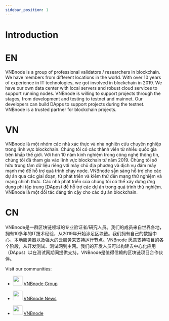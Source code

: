 ```yaml
---
sidebar_position: 1
---
```

# Introduction

# EN
VNBnode is a group of professional validators / researchers in blockchain. We have members from different locations in the world. With over 10 years of experience in IT technologies, we got involved in blockchain in 2019. We have our own data center with local servers and robust cloud services to support running nodes. VNBnode is willing to support projects through the stages, from development and testing to testnet and mainnet. Our developers can build DApps to support projects during the testnet. VNBnode is a trusted partner for blockchain projects.

# VN
VNBnode là một nhóm các nhà xác thực và nhà nghiên cứu chuyên nghiệp trong lĩnh vực blockchain. Chúng tôi có các thành viên từ nhiều quốc gia trên khắp thế giới. Với hơn 10 năm kinh nghiệm trong công nghệ thông tin, chúng tôi đã tham gia vào lĩnh vực blockchain từ năm 2019. Chúng tôi sở hữu trung tâm dữ liệu riêng với máy chủ địa phương và dịch vụ đám mây mạnh mẽ để hỗ trợ quá trình chạy node. VNBnode sẵn sàng hỗ trợ cho các dự án qua các giai đoạn, từ phát triển và kiểm thử đến mạng thử nghiệm và mạng chính thức. Các nhà phát triển của chúng tôi có thể xây dựng ứng dụng phi tập trung (DApps) để hỗ trợ các dự án trong quá trình thử nghiệm. VNBnode là một đối tác đáng tin cậy cho các dự án blockchain.

# CN
VNBnode是一群区块链领域的专业验证者/研究人员。我们的成员来自世界各地，拥有10多年的IT技术经验，从2019年开始涉足区块链。我们拥有自己的数据中心，本地服务器以及强大的云服务来支持运行节点。VNBnode 愿意支持项目的各个阶段，从开发测试、测试网到主网。我们的开发人员可以构建去中心化应用（DApps）以在测试网期间提供支持。VNBnode是值得信赖的区块链项目合作伙伴。

Visit our communities:

* <img src="https://user-images.githubusercontent.com/50621007/183283867-56b4d69f-bc6e-4939-b00a-72aa019d1aea.png" width="30"/> <a href="https://t.me/VNBnodegroup" target="_blank">VNBnode Group</a>

* <img src="https://user-images.githubusercontent.com/50621007/183283867-56b4d69f-bc6e-4939-b00a-72aa019d1aea.png" width="30"/> <a href="https://t.me/Vnbnode" target="_blank">VNBnode News</a>

* <img src="https://raw.githubusercontent.com/vnbnode/binaries/main/Logo/VNBnode.jpg" width="30"/> <a href="https://VNBnode.com" target="_blank">VNBnode</a>
